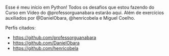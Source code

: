 Esse é meu início em Python!
Todos os desafios que estou fazendo do Curso em Vídeo do @professorguanabara estarão aqui. Além de exercícios auxíliados por @DanielObara, @henricobela e Miguel Coelho.

Perfis citados:
- https://github.com/professorguanabara
- https://github.com/DanielObara
- https://github.com/henricobela
